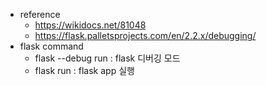 - reference
    - https://wikidocs.net/81048
    - https://flask.palletsprojects.com/en/2.2.x/debugging/
- flask command
    - flask --debug run : flask 디버깅 모드
    - flask run : flask app 실행
